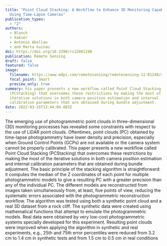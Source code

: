 ```yaml
---
title: "Point Cloud Stacking: A Workflow to Enhance 3D Monitoring Capabilities
  Using Time-Lapse Cameras"
publication_types:
  - "2"
authors:
  - Blanch
  - Xabier
  - Antonio Abellan
  - and Marta Guinau
doi: https://doi.org/10.3390/rs12081240
publication: Remote Sensing
draft: false
featured: false
image:
  filename: https://www.mdpi.com/remotesensing/remotesensing-12-01240/article_deploy/html/images/remotesensing-12-01240-ag.png
  focal_point: Smart
  preview_only: true
summary: his paper presents a new workflow called Point Cloud Stacking
  (PCStacking) that overcomes these restrictions by making the most of the
  iterative solutions in both camera position estimation and internal
  calibration parameters that are obtained during bundle adjustment.
date: 2022-03-25T13:44:04.803Z
---
```

The emerging use of photogrammetric point clouds in three-dimensional (3D) monitoring processes has revealed some constraints with respect to the use of LiDAR point clouds. Oftentimes, point clouds (PC) obtained by time-lapse photogrammetry have lower density and precision, especially when Ground Control Points (GCPs) are not available or the camera system cannot be properly calibrated. This paper presents a new workflow called Point Cloud Stacking (PCStacking) that overcomes these restrictions by making the most of the iterative solutions in both camera position estimation and internal calibration parameters that are obtained during bundle adjustment. The basic principle of the stacking algorithm is straightforward: it computes the median of the Z coordinates of each point for multiple photogrammetric models to give a resulting PC with a greater precision than any of the individual PC. The different models are reconstructed from images taken simultaneously from, at least, five points of view, reducing the systematic errors associated with the photogrammetric reconstruction workflow. The algorithm was tested using both a synthetic point cloud and a real 3D dataset from a rock cliff. The synthetic data were created using mathematical functions that attempt to emulate the photogrammetric models. Real data were obtained by very low-cost photogrammetric systems specially developed for this experiment. Resulting point clouds were improved when applying the algorithm in synthetic and real experiments, e.g., 25th and 75th error percentiles were reduced from 3.2 cm to 1.4 cm in synthetic tests and from 1.5 cm to 0.5 cm in real conditions